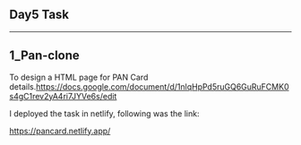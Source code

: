 Day5 Task
---------------------------------------------------
---------------------------------------------------
1_Pan-clone
----------------------------------------------------
To design a HTML page for PAN Card details.https://docs.google.com/document/d/1nlqHpPd5ruGQ6GuRuFCMK0s4gC1rev2yA4ri7JYVe6s/edit

I deployed the task in netlify, following was the link: 

https://pancard.netlify.app/
